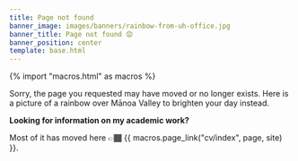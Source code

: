 ```yaml
---
title: Page not found
banner_image: images/banners/rainbow-from-uh-office.jpg
banner_title: Page not found 😟
banner_position: center
template: base.html
---
```


{% import "macros.html" as macros %}

Sorry, the page you requested may have moved or no longer exists.
Here is a picture of a rainbow over Mānoa Valley to brighten your day instead.

<div class="callout">

**Looking for information on my academic work?**

Most of it has moved here 👉🏾 {{ macros.page_link("cv/index", page, site) }}.

</div>
